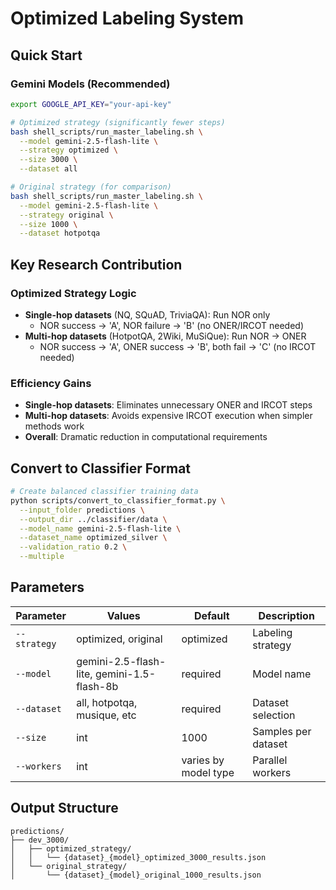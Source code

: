 # Optimized Labeling System

## Quick Start

### Gemini Models (Recommended)
```bash
export GOOGLE_API_KEY="your-api-key"

# Optimized strategy (significantly fewer steps)
bash shell_scripts/run_master_labeling.sh \
  --model gemini-2.5-flash-lite \
  --strategy optimized \
  --size 3000 \
  --dataset all

# Original strategy (for comparison)
bash shell_scripts/run_master_labeling.sh \
  --model gemini-2.5-flash-lite \
  --strategy original \
  --size 1000 \
  --dataset hotpotqa
```

## Key Research Contribution

### Optimized Strategy Logic
- **Single-hop datasets** (NQ, SQuAD, TriviaQA): Run NOR only
  - NOR success → 'A', NOR failure → 'B' (no ONER/IRCOT needed)
- **Multi-hop datasets** (HotpotQA, 2Wiki, MuSiQue): Run NOR → ONER
  - NOR success → 'A', ONER success → 'B', both fail → 'C' (no IRCOT needed)

### Efficiency Gains
- **Single-hop datasets**: Eliminates unnecessary ONER and IRCOT steps
- **Multi-hop datasets**: Avoids expensive IRCOT execution when simpler methods work
- **Overall**: Dramatic reduction in computational requirements

## Convert to Classifier Format

```bash
# Create balanced classifier training data
python scripts/convert_to_classifier_format.py \
  --input_folder predictions \
  --output_dir ../classifier/data \
  --model_name gemini-2.5-flash-lite \
  --dataset_name optimized_silver \
  --validation_ratio 0.2 \
  --multiple
```

## Parameters

| Parameter | Values | Default | Description |
|-----------|--------|---------|-------------|
| `--strategy` | optimized, original | optimized | Labeling strategy |
| `--model` | gemini-2.5-flash-lite, gemini-1.5-flash-8b | required | Model name |
| `--dataset` | all, hotpotqa, musique, etc | required | Dataset selection |
| `--size` | int | 1000 | Samples per dataset |
| `--workers` | int | varies by model type | Parallel workers |

## Output Structure
```
predictions/
├── dev_3000/
│   ├── optimized_strategy/
│   │   └── {dataset}_{model}_optimized_3000_results.json
│   └── original_strategy/
│       └── {dataset}_{model}_original_1000_results.json
```
